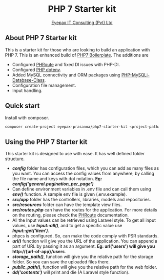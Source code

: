 <p align="center"><h1 align="center">PHP 7 Starter kit</h1></p>

<p align="center">
<a href="http://eyepax.com">Eyepax IT Consulting (Pvt) Ltd</a>
</p>

## About PHP 7 Starter kit

This is a starter kit for those who are looking to build an application with PHP 7. This is an enhanced build of [PHP7 Boilerplate](https://github.com/relevo/php7-boilerplate). The additions are

- Configured [PHRoute](https://github.com/mrjgreen/phroute) and fixed DI issues with PHP-DI.
- Configured [PHP dotenv](https://github.com/vlucas/phpdotenv).
- Added MySQL connectivity and ORM packages using [PHP-MySQLi-Database-Class](https://github.com/joshcam/PHP-MySQLi-Database-Class).
- Configuration file management.
- Input handling.

## Quick start

Install with composer.

```bash
composer create-project eyepax-prasanna/php7-starter-kit <project-path>
```

## Using the PHP 7 Starter kit

This starter kit is designed to use with ease. It has well defined folder structure.

- <i><b>config</b></i> folder has configuration files, which you can add as many files as you want. You can access the config values from anywhere, by calling the file name and keys with dot notation. <b>Eg: <i>config('general.pagination_per_page')</i></b>
- Can define environment variables in .env file and can call them using <b><i>env()</i></b> function. A sample env file is given (.env.example).
- <i><b>src/app</b></i> folder has the controllers, libraries, models and repositories.
- <i><b>src/resources</b></i> folder can have the template view files.
- <i><b>src/routes.php</b></i> can have the routes for the application. For more details on the routing, please check the [PHRoute](https://github.com/mrjgreen/phroute) documentation.
- All the Input values can be retrieved using Laravel style. To get all input values, use <i><b>Input::all()</b></i>, and to get a specific value use <i><b>Input::get('item')</b></i>.
- phpcs is configured. So, can make the code comply with PSR standards.
- <i><b>url()</b></i> function will give you the URL of the application. You can append a part of URL by passing it as an argument. <b>Eg: url('users') will give you http://{url-of-app}/users</b>.
- <i><b>storage_path()</b></i>, function will give you the relative path for the storage folder. So you can save the uploaded files there.
- <i><b>public_path()</b></i>, function will give you the relative path for the web folder.
- <i><b>dd('contents')</b></i> will print and die (A Laravel style function).
